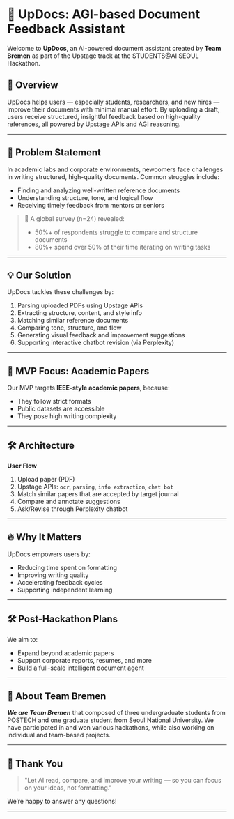# 🧠 UpDocs: AGI-based Document Feedback Assistant

Welcome to **UpDocs**, an AI-powered document assistant created by **Team Bremen** as part of the Upstage track at the STUDENTS@AI SEOUL Hackathon.

## 🚀 Overview
UpDocs helps users — especially students, researchers, and new hires — improve their documents with minimal manual effort. 
By uploading a draft, users receive structured, insightful feedback based on high-quality references, all powered by Upstage APIs and AGI reasoning.

---

## 🧩 Problem Statement
In academic labs and corporate environments, newcomers face challenges in writing structured, high-quality documents. Common struggles include:

- Finding and analyzing well-written reference documents
- Understanding structure, tone, and logical flow
- Receiving timely feedback from mentors or seniors

> 🧪 A global survey (n=24) revealed:
> - 50%+ of respondents struggle to compare and structure documents
> - 80%+ spend over 50% of their time iterating on writing tasks

---

## 💡 Our Solution
UpDocs tackles these challenges by:

1. Parsing uploaded PDFs using Upstage APIs
2. Extracting structure, content, and style info
3. Matching similar reference documents
4. Comparing tone, structure, and flow
5. Generating visual feedback and improvement suggestions
6. Supporting interactive chatbot revision (via Perplexity)

---

## 🎯 MVP Focus: Academic Papers
Our MVP targets **IEEE-style academic papers**, because:
- They follow strict formats
- Public datasets are accessible
- They pose high writing complexity

---

## 🛠 Architecture
**User Flow**
1. Upload paper (PDF)
2. Upstage APIs: `ocr`, `parsing`, `info extraction`, `chat bot`
3. Match similar papers that are accepted by target journal
4. Compare and annotate suggestions
5. Ask/Revise through Perplexity chatbot

---

## 🔥 Why It Matters
UpDocs empowers users by:
- Reducing time spent on formatting
- Improving writing quality
- Accelerating feedback cycles
- Supporting independent learning

---

## 🛠 Post-Hackathon Plans
We aim to:
- Expand beyond academic papers
- Support corporate reports, resumes, and more
- Build a full-scale intelligent document agent

---

## 👥 About Team Bremen
***We are Team Bremen*** that composed of three undergraduate students from POSTECH and one graduate student from Seoul National University.
We have participated in and won various hackathons, while also working on individual and team-based projects.

---

## 🙏 Thank You
> "Let AI read, compare, and improve your writing — so you can focus on your ideas, not formatting."

We’re happy to answer any questions!

---
